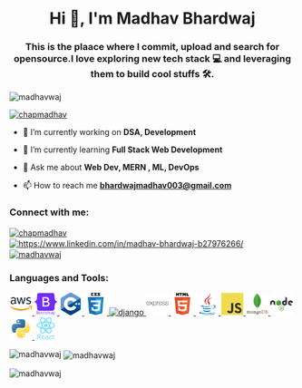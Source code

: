 <h1 align="center">Hi 👋, I'm Madhav Bhardwaj</h1>
<h3 align="center">This is the plaace where I commit, upload and search for opensource.I love exploring new tech stack 💻 and leveraging them to build cool stuffs 🛠️. </h3>



<p align="left"> <img src="https://komarev.com/ghpvc/?username=madhavwaj&label=Profile%20views&color=0e75b6&style=flat" alt="madhavwaj" /> </p>

<p align="left"> <a href="https://twitter.com/chapmadhav" target="blank"><img src="https://img.shields.io/twitter/follow/chapmadhav?logo=twitter&style=for-the-badge" alt="chapmadhav" /></a> </p>

- 🔭 I’m currently working on **DSA, Development**

- 🌱 I’m currently learning **Full Stack Web Development**

- 💬 Ask me about **Web Dev, MERN , ML, DevOps**

- 📫 How to reach me **bhardwajmadhav003@gmail.com**

<h3 align="left">Connect with me:</h3>
<p align="left">
<a href="https://twitter.com/chapmadhav" target="blank"><img align="center" src="https://raw.githubusercontent.com/rahuldkjain/github-profile-readme-generator/master/src/images/icons/Social/twitter.svg" alt="chapmadhav" height="30" width="40" /></a>
<a href="https://linkedin.com/in/https://www.linkedin.com/in/madhav-bhardwaj-b27976266/" target="blank"><img align="center" src="https://raw.githubusercontent.com/rahuldkjain/github-profile-readme-generator/master/src/images/icons/Social/linked-in-alt.svg" alt="https://www.linkedin.com/in/madhav-bhardwaj-b27976266/" height="30" width="40" /></a>
<a href="https://www.leetcode.com/madhavwaj" target="blank"><img align="center" src="https://raw.githubusercontent.com/rahuldkjain/github-profile-readme-generator/master/src/images/icons/Social/leet-code.svg" alt="madhavwaj" height="30" width="40" /></a>
</p>

<h3 align="left">Languages and Tools:</h3>
<p align="left"> <a href="https://aws.amazon.com" target="_blank" rel="noreferrer"> <img src="https://raw.githubusercontent.com/devicons/devicon/master/icons/amazonwebservices/amazonwebservices-original-wordmark.svg" alt="aws" width="40" height="40"/> </a> <a href="https://getbootstrap.com" target="_blank" rel="noreferrer"> <img src="https://raw.githubusercontent.com/devicons/devicon/master/icons/bootstrap/bootstrap-plain-wordmark.svg" alt="bootstrap" width="40" height="40"/> </a> <a href="https://www.w3schools.com/cpp/" target="_blank" rel="noreferrer"> <img src="https://raw.githubusercontent.com/devicons/devicon/master/icons/cplusplus/cplusplus-original.svg" alt="cplusplus" width="40" height="40"/> </a> <a href="https://www.w3schools.com/css/" target="_blank" rel="noreferrer"> <img src="https://raw.githubusercontent.com/devicons/devicon/master/icons/css3/css3-original-wordmark.svg" alt="css3" width="40" height="40"/> </a> <a href="https://www.djangoproject.com/" target="_blank" rel="noreferrer"> <img src="https://cdn.worldvectorlogo.com/logos/django.svg" alt="django" width="40" height="40"/> </a> <a href="https://expressjs.com" target="_blank" rel="noreferrer"> <img src="https://raw.githubusercontent.com/devicons/devicon/master/icons/express/express-original-wordmark.svg" alt="express" width="40" height="40"/> </a> <a href="https://www.w3.org/html/" target="_blank" rel="noreferrer"> <img src="https://raw.githubusercontent.com/devicons/devicon/master/icons/html5/html5-original-wordmark.svg" alt="html5" width="40" height="40"/> </a> <a href="https://www.java.com" target="_blank" rel="noreferrer"> <img src="https://raw.githubusercontent.com/devicons/devicon/master/icons/java/java-original.svg" alt="java" width="40" height="40"/> </a> <a href="https://developer.mozilla.org/en-US/docs/Web/JavaScript" target="_blank" rel="noreferrer"> <img src="https://raw.githubusercontent.com/devicons/devicon/master/icons/javascript/javascript-original.svg" alt="javascript" width="40" height="40"/> </a> <a href="https://www.mongodb.com/" target="_blank" rel="noreferrer"> <img src="https://raw.githubusercontent.com/devicons/devicon/master/icons/mongodb/mongodb-original-wordmark.svg" alt="mongodb" width="40" height="40"/> </a> <a href="https://nodejs.org" target="_blank" rel="noreferrer"> <img src="https://raw.githubusercontent.com/devicons/devicon/master/icons/nodejs/nodejs-original-wordmark.svg" alt="nodejs" width="40" height="40"/> </a> <a href="https://www.python.org" target="_blank" rel="noreferrer"> <img src="https://raw.githubusercontent.com/devicons/devicon/master/icons/python/python-original.svg" alt="python" width="40" height="40"/> </a> <a href="https://reactjs.org/" target="_blank" rel="noreferrer"> <img src="https://raw.githubusercontent.com/devicons/devicon/master/icons/react/react-original-wordmark.svg" alt="react" width="40" height="40"/> </a> </p>

<p><img align="left" src="https://github-readme-stats.vercel.app/api/top-langs?username=madhavwaj&show_icons=true&locale=en&layout=compact" alt="madhavwaj" /></p>

<p>&nbsp;<img align="center" src="https://github-readme-stats.vercel.app/api?username=madhavwaj&show_icons=true&locale=en" alt="madhavwaj" /></p>

<p><img align="center" src="https://github-readme-streak-stats.herokuapp.com/?user=madhavwaj&" alt="madhavwaj" /></p>

